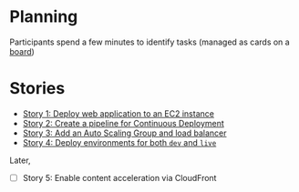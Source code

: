 Planning
====

Participants spend a few minutes to identify tasks (managed as cards on a [board](https://trello.com/b/456iFZOm/the-cf-workshop))

Stories
====

- [Story 1: Deploy web application to an EC2 instance](kata-1/HOW-TO.md) 
- [Story 2: Create a pipeline for Continuous Deployment](kata-2/HOW-TO.md)
- [Story 3: Add an Auto Scaling Group and load balancer](kata-3/HOW-TO.md)
- [Story 4: Deploy environments for both `dev` and `live`](kata-4/HOW-TO.md)

Later,

- [ ] Story 5: Enable content acceleration via CloudFront 
